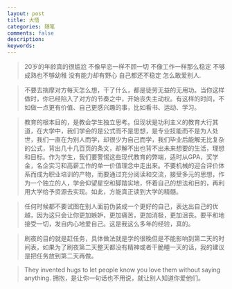```yaml
---
layout: post
title: 大悟
categories: 随笔
comments: false
description: 
keywords: 
---
```

> 20岁的年龄真的很尴尬 不像早恋一样不顾一切 不像工作一样那么稳定 不够成熟也不够幼稚 没有能力却有野心 自己都还不稳定 怎么敢爱别人.

> 不要去揣摩对方每天怎么想，干了什么，都是徒劳无益的无用功。当你这样做时，你已经陷入了对方的节奏之中，开始丧失主动权。有这样的时间，不如做一点更有价值、自己更感兴趣的事，比如看书、运动、学习。


> 教育的根本目的，是教会学生独立思考。但现状是功利主义的教育大行其道，在大学中，我们学会的是公式而不是思想，是专业技能而不是为人处世，我们一直在为别人而学，却很少为自己而学，我们毕业后能解无比复杂的公式，背出几十几百页的条文，却解不出也背不出未来想要的生活，理想和目标。作为学生，我们要警惕这些现代教育的弊端，适时从GPA，奖学金，名企实习和高薪工作的单一价值理念中走出来。不要机械的迎合评价体系而成为职业培训的产物，而要通过充分阅读和交流，接受多元的思想，作为一个独立的人，学会仰望星空和脚踏实地，怀着自己的想法和目的，再利用大学给予资源去实现。如此，方能真正读到大学的精髓。

> 任何时候都不要试图在别人面前伪装成一个更好的自己，表达出自己的优越，因为这只会让你更加嫉妒，更加痛苦，更加消极，更加沮丧。要平和地接受一切，发自内心地爱自己。这是我这么多年的经验，真的。

> 刷夜的目的就是赶任务，具体做法就是学的很晚但是不能影响到第二天的时间表，如果为了刷夜第二天整天都没有精神或者干脆睡一天的话，我的建议是把任务放到第二天再做。

> They invented hugs to let people know you love them without saying anything.
> 拥抱，是让你一句话也不用说，就让别人知道你爱他们。